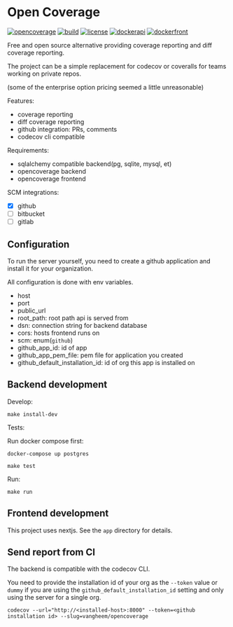 # Open Coverage

[![opencoverage](https://open-coverage.org/api/vangheem/repos/opencoverage/badge.svg?branch=master&project=api)](https://open-coverage.org/vangheem/repos/opencoverage)
[![build](https://img.shields.io/github/checks-status/vangheem/opencoverage/master?label=Build)](https://github.com/vangheem/opencoverage/actions)
[![license](https://img.shields.io/github/license/vangheem/opencoverage)](https://github.com/vangheem/opencoverage/blob/master/LICENSE)
[![dockerapi](https://img.shields.io/docker/v/opencoverage/api?label=Docker%28API%29)](https://hub.docker.com/r/opencoverage/api)
[![dockerfront](https://img.shields.io/docker/v/opencoverage/frontend?label=Docker%28Frontend%29)](https://hub.docker.com/r/opencoverage/frontend)

Free and open source alternative providing coverage reporting and diff coverage reporting.

The project can be a simple replacement for codecov or coveralls for teams working
on private repos.

(some of the enterprise option pricing seemed a little unreasonable)

Features:

- coverage reporting
- diff coverage reporting
- github integration: PRs, comments
- codecov cli compatible

Requirements:

- sqlalchemy compatible backend(pg, sqlite, mysql, et)
- opencoverage backend
- opencoverage frontend

SCM integrations:

- [x] github
- [ ] bitbucket
- [ ] gitlab

## Configuration

To run the server yourself, you need to create a github application and install
it for your organization.

All configuration is done with env variables.

- host
- port
- public_url
- root_path: root path api is served from
- dsn: connection string for backend database
- cors: hosts frontend runs on
- scm: enum(`github`)
- github_app_id: id of app
- github_app_pem_file: pem file for application you created
- github_default_installation_id: id of org this app is installed on

## Backend development

Develop:

```
make install-dev
```

Tests:

Run docker compose first:

```
docker-compose up postgres
```

```
make test
```

Run:

```
make run
```

## Frontend development

This project uses nextjs. See the `app` directory for details.

## Send report from CI

The backend is compatible with the codecov CLI.

You need to provide the installation id of your org as the `--token` value
or `dummy` if you are using the `github_default_installation_id` setting
and only using the server for a single org.

```
codecov --url="http://<installed-host>:8000" --token=<github installation id> --slug=vangheem/opencoverage
```
